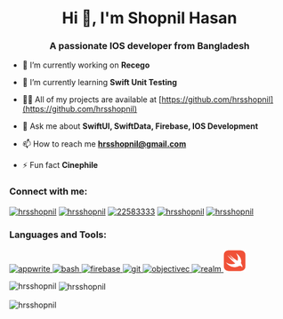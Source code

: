 <h1 align="center">Hi 👋, I'm Shopnil Hasan</h1>
<h3 align="center">A passionate IOS developer from Bangladesh</h3>

- 🔭 I’m currently working on **Recego**

- 🌱 I’m currently learning **Swift Unit Testing**

- 👨‍💻 All of my projects are available at [https://github.com/hrsshopnil](https://github.com/hrsshopnil)

- 💬 Ask me about **SwiftUI, SwiftData, Firebase, IOS Development**

- 📫 How to reach me **hrsshopnil@gmail.com**

- ⚡ Fun fact **Cinephile**

<h3 align="left">Connect with me:</h3>
<p align="left">
<a href="https://twitter.com/hrsshopnil" target="blank"><img align="center" src="https://raw.githubusercontent.com/rahuldkjain/github-profile-readme-generator/master/src/images/icons/Social/twitter.svg" alt="hrsshopnil" height="30" width="40" /></a>
<a href="https://linkedin.com/in/hrsshopnil" target="blank"><img align="center" src="https://raw.githubusercontent.com/rahuldkjain/github-profile-readme-generator/master/src/images/icons/Social/linked-in-alt.svg" alt="hrsshopnil" height="30" width="40" /></a>
<a href="https://stackoverflow.com/users/22583333" target="blank"><img align="center" src="https://raw.githubusercontent.com/rahuldkjain/github-profile-readme-generator/master/src/images/icons/Social/stack-overflow.svg" alt="22583333" height="30" width="40" /></a>
<a href="https://instagram.com/hrsshopnil" target="blank"><img align="center" src="https://raw.githubusercontent.com/rahuldkjain/github-profile-readme-generator/master/src/images/icons/Social/instagram.svg" alt="hrsshopnil" height="30" width="40" /></a>
<a href="https://www.leetcode.com/hrsshopnil" target="blank"><img align="center" src="https://raw.githubusercontent.com/rahuldkjain/github-profile-readme-generator/master/src/images/icons/Social/leet-code.svg" alt="hrsshopnil" height="30" width="40" /></a>
</p>

<h3 align="left">Languages and Tools:</h3>
<p align="left"> <a href="https://appwrite.io" target="_blank" rel="noreferrer"> <img src="https://www.vectorlogo.zone/logos/appwriteio/appwriteio-icon.svg" alt="appwrite" width="40" height="40"/> </a> <a href="https://www.gnu.org/software/bash/" target="_blank" rel="noreferrer"> <img src="https://www.vectorlogo.zone/logos/gnu_bash/gnu_bash-icon.svg" alt="bash" width="40" height="40"/> </a> <a href="https://firebase.google.com/" target="_blank" rel="noreferrer"> <img src="https://www.vectorlogo.zone/logos/firebase/firebase-icon.svg" alt="firebase" width="40" height="40"/> </a> <a href="https://git-scm.com/" target="_blank" rel="noreferrer"> <img src="https://www.vectorlogo.zone/logos/git-scm/git-scm-icon.svg" alt="git" width="40" height="40"/> </a> <a href="https://developer.apple.com/library/archive/documentation/Cocoa/Conceptual/ProgrammingWithObjectiveC/Introduction/Introduction.html" target="_blank" rel="noreferrer"> <img src="https://www.vectorlogo.zone/logos/apple_objectivec/apple_objectivec-icon.svg" alt="objectivec" width="40" height="40"/> </a> <a href="https://realm.io/" target="_blank" rel="noreferrer"> <img src="https://raw.githubusercontent.com/bestofjs/bestofjs-webui/8665e8c267a0215f3159df28b33c365198101df5/public/logos/realm.svg" alt="realm" width="40" height="40"/> </a> <a href="https://developer.apple.com/swift/" target="_blank" rel="noreferrer"> <img src="https://raw.githubusercontent.com/devicons/devicon/master/icons/swift/swift-original.svg" alt="swift" width="40" height="40"/> </a> </p>

<p><img align="left" src="https://github-readme-stats.vercel.app/api/top-langs?username=hrsshopnil&show_icons=true&locale=en&layout=compact" alt="hrsshopnil" /></p>

<p>&nbsp;<img align="center" src="https://github-readme-stats.vercel.app/api?username=hrsshopnil&show_icons=true&locale=en" alt="hrsshopnil" /></p>

<p><img align="center" src="https://github-readme-streak-stats.herokuapp.com/?user=hrsshopnil&" alt="hrsshopnil" /></p>
